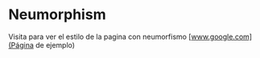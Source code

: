 # Neumorphism

Visita para ver el estilo de la pagina con neumorfismo
[www.google.com](Página de ejemplo)
